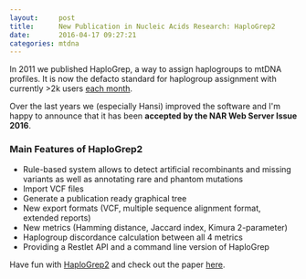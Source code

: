 ```yaml
---
layout:     post
title:      New Publication in Nucleic Acids Research: HaploGrep2
date:       2016-04-17 09:27:21
categories: mtdna
---
```

In 2011 we published HaploGrep, a way to assign haplogroups to mtDNA profiles. It is now the defacto standard for 
haplogroup assignment with currently >2k users [each month](http://haplogrep.uibk.ac.at/blog/wp-content/uploads/2016/04/haplogrep_phylotree1.png).

Over the last years we (especially Hansi) improved the software and I'm happy to announce that it has been **accepted by the NAR Web Server Issue 2016**.  

### Main Features of HaploGrep2
- Rule-based system allows to detect artificial recombinants and missing variants as well as annotating rare and phantom mutations
- Import VCF files
- Generate a publication ready graphical tree
- New export formats (VCF, multiple sequence alignment format, extended reports)
- New metrics (Hamming distance, Jaccard index, Kimura 2-parameter)
- Haplogroup discordance calculation between all 4 metrics
- Providing a Restlet API and a command line version of HaploGrep

Have fun with [HaploGrep2](http://haplogrep.uibk.ac.at) and check out the paper [here](http://nar.oxfordjournals.org/content/early/2016/04/15/nar.gkw233.full.pdf+html).

